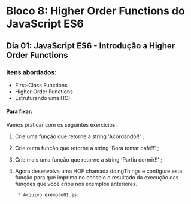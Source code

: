 # Bloco 8: Higher Order Functions do JavaScript ES6
## Dia 01: JavaScript ES6 - Introdução a Higher Order Functions
### Itens abordados:
* First-Class Functions
* Higher Order Functions
* Estruturando uma HOF

#### Para fixar:
Vamos praticar com os seguintes exercícios:
1. Crie uma função que retorne a string 'Acordando!!' ;
2. Crie outra função que retorne a string 'Bora tomar café!!' ;
3. Crie mais uma função que retorne a string 'Partiu dormir!!' ;
4. Agora desenvolva uma HOF chamada doingThings e configure esta função para que imprima no console o resultado da execução das funções que você criou nos exemplos anteriores.

        * Arquivo exemplo01.js;
